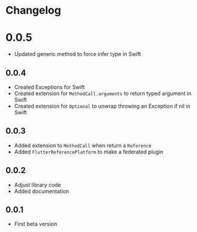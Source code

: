 Changelog
=========
0.0.5
=====
- Updated generic method to force infer type in Swift

0.0.4
-----
- Created Exceptions for Swift
- Created extension for `MethodCall.arguments` to return typed argument in Swift
- Created extension for `Optional` to unwrap throwing an Exception if nil in Swift 

0.0.3
-----
- Added extension to `MethodCall` when return a `Reference`
- Added `FlutterReferencePlatform` to make a federated plugin

0.0.2
-----
- Adjust library code
- Added documentation

0.0.1
-----
- First beta version
